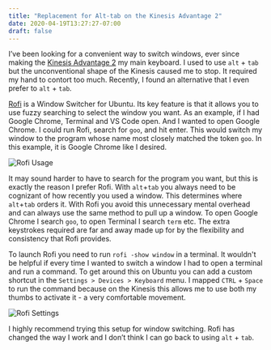```yaml
---
title: "Replacement for Alt-tab on the Kinesis Advantage 2"
date: 2020-04-19T13:27:27-07:00
draft: false
---
```


I’ve been looking for a convenient way to switch windows, ever since making the [Kinesis Advantage 2](https://kinesis-ergo.com/shop/advantage2/) my main keyboard. I used to use `alt` + `tab` but the unconventional shape of the Kinesis caused me to stop. It required my hand to contort too much. Recently, I found an alternative that I even prefer to `alt` + `tab`.

[Rofi](https://github.com/davatorium/rofi) is a Window Switcher for Ubuntu. Its key feature is that it allows you to use fuzzy searching to select the window you want. As an example, if I had Google Chrome, Terminal and VS Code open. And I wanted to open Google Chrome. I could run Rofi, search for `goo`, and hit enter. This would switch my window to the program whose name most closely matched the token `goo`. In this example, it is Google Chrome like I desired.

![Rofi Usage](/rofi_use.gif)

It may sound harder to have to search for the program you want, but this is exactly the reason I prefer Rofi. With `alt`+`tab` you always need to be cognizant of how recently you used a window. This determines where `alt`+`tab` orders it. With Rofi you avoid this unnecessary mental overhead and can always use the same method to pull up a window. To open Google Chrome I search `goo`, to open Terminal I search `term` etc. The extra keystrokes required are far and away made up for by the flexibility and consistency that Rofi provides.


To launch Rofi you need to run `rofi -show window` in a terminal. It wouldn't be helpful if every time I wanted to switch a window I had to open a terminal and run a command. To get around this on Ubuntu you can add a custom shortcut in the `Settings > Devices > Keyboard` menu. I mapped `CTRL` + `Space` to run the command because on the Kinesis this allows me to use both my thumbs to activate it - a very comfortable movement.

![Rofi Settings](/rofi_settings.png)

I highly recommend trying this setup for window switching. Rofi has changed the way I work and I don’t think I can go back to using `alt` + `tab`.
